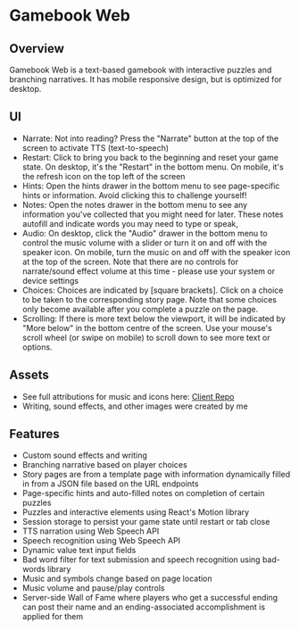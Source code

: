 # Gamebook Web

## Overview
Gamebook Web is a text-based gamebook with interactive puzzles and branching narratives. It has mobile responsive design, but is optimized for desktop.  

## UI
- Narrate: Not into reading? Press the "Narrate" button at the top of the screen to activate TTS (text-to-speech)
- Restart: Click to bring you back to the beginning and reset your game state. On desktop, it's the "Restart" in the bottom menu. On mobile, it's the refresh icon on the top left of the screen
- Hints: Open the hints drawer in the bottom menu to see page-specific hints or information. Avoid clicking this to challenge yourself!
- Notes: Open the notes drawer in the bottom menu to see any information you've collected that you might need for later. These notes autofill and indicate words you may need to type or speak,
- Audio: On desktop, click the "Audio" drawer in the bottom menu to control the music volume with a slider or turn it on and off with the speaker icon. On mobile, turn the music on and off with the speaker icon at the top of the screen. Note that there are no controls for narrate/sound effect volume at this time - please use your system or device settings
- Choices: Choices are indicated by [square brackets]. Click on a choice to be taken to the corresponding story page. Note that some choices only become available after you complete a puzzle on the page.
- Scrolling: If there is more text below the viewport, it will be indicated by "More below" in the bottom centre of the screen. Use your mouse's scroll wheel (or swipe on mobile) to scroll down to see more text or options.

## Assets
- See full attributions for music and icons here: [Client Repo](https://github.com/lmolsen/lisa-olsen-capstone/tree/develop/capstone-client)
- Writing, sound effects, and other images were created by me

## Features
- Custom sound effects and writing
- Branching narrative based on player choices
- Story pages are from a template page with information dynamically filled in from a JSON file based on the URL endpoints
- Page-specific hints and auto-filled notes on completion of certain puzzles
- Puzzles and interactive elements using React's Motion library
- Session storage to persist your game state until restart or tab close
- TTS narration using Web Speech API
- Speech recognition using Web Speech API
- Dynamic value text input fields
- Bad word filter for text submission and speech recognition using bad-words library
- Music and symbols change based on page location
- Music volume and pause/play controls
- Server-side Wall of Fame where players who get a successful ending can post their name and an ending-associated accomplishment is applied for them
